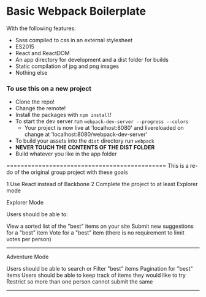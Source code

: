 # Basic Webpack Boilerplate

With the following features:

* Sass compiled to css in an external stylesheet
* ES2015
* React and ReactDOM
* An app directory for development and a dist folder for builds
* Static compilation of jpg and png images
* Nothing else

### To use this on a new project
* Clone the repo!
* Change the remote!
* Install the packages with `npm install`!
* To start the dev server run `webpack-dev-server --progress --colors`
  * Your project is now live at 'localhost:8080' and livereloaded on change at 'localhost:8080/webpack-dev-server'
* To build your assets into the `dist` directory run `webpack`
* **NEVER TOUCH THE CONTENTS OF THE DIST FOLDER**
* Build whatever you like in the app folder

=============================================
This is a re-do of the original group project with these goals

1 Use React instead of Backbone
2 Complete the project to at least Explorer mode 


Explorer Mode

Users should be able to:

View a sorted list of the "best" items on your site
Submit new suggestions for a "best" item
Vote for a "best" item (there is no requirement to limit votes per person)

----------------------------------------------

Adventure Mode

Users should be able to search or Filter "best" items
Pagination for "best" items
Users should be able to keep track of items they would like to try
Restrict so more than one person cannot submit the same 

----------------------------------------------
